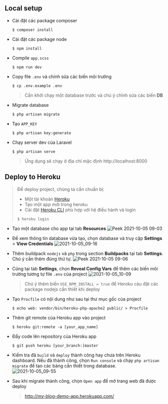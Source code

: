 ## Local setup

-   Cài đặt các package composer

    ```console
    $ composer install
    ```

-   Cài đặt các package node

    ```console
    $ npm install
    ```

-   Compile `app.scss`

    ```console
    $ npm run dev
    ```

-   Copy file `.env` và chỉnh sửa các biến môi trường

    ```console
    $ cp .env.example .env
    ```

    > Cần khởi chạy một database trước và chú ý chỉnh sửa các biến **DB**


-   Migrate database

    ```console
    $ php artisan migrate
    ```
-   Tạo `APP_KEY`
    ```console
    $ php artisan key:generate
    ```

-   Chạy server dev của Laravel

    ```console
    $ php artisan serve
    ```

    > Ứng dụng sẽ chạy ở địa chỉ mặc định http://localhost:8000

## Deploy to Heroku

> Để deploy project, chúng ta cần chuẩn bị:
> - Một tài khoản [Heroku](https://heroku.com) 
> - Tạo một app mới trong heroku
> - Cài đặt [Heroku CLI](https://devcenter.heroku.com/articles/heroku-cli#download-and-install) phù hợp với hệ điều hành và login
> ```console
> $ heroku login
> ```

-   Tạo một database cho app tại tab **Resources**
    ![Peek 2021-10-05 09-03](https://user-images.githubusercontent.com/82442432/135949176-5be12a9e-1046-495a-ba5f-72008aac9b1a.gif)

-   Để xem thông tin database vừa tạo, chọn database và truy cập **Settings** > **View Credentials**
    ![2021-10-05_09-16](https://user-images.githubusercontent.com/82442432/135949752-1ba9971e-30ea-4ea6-894c-781b89efd2d7.png)

-   Thêm buildpack `nodejs` và `php` trong section **Buildpacks** tại tab **Settings**. Chú ý cần thêm đúng thứ tự.
    ![Peek 2021-10-05 09-06](https://user-images.githubusercontent.com/82442432/135949252-6eae81d9-3222-4ea0-b857-ee878c6e242d.gif)

-   Cũng tại tab **Settings**, chọn **Reveal Config Vars** để thêm các biến môi trường tương tự file `.env` của project
    ![2021-10-05_10-09](https://user-images.githubusercontent.com/82442432/135953951-6a39b02e-c10c-4fe4-974a-b9f28b37ccc5.png)
    > Chú ý thêm biến `USE_NPM_INSTALL = true` để Heroku càu đặt các package nodejs cần thiết khi deploy
    
-   Tạo `Procfile` có nội dung như sau tại thư mục gốc của project
    ```console
    $ echo web: vendor/bin/heroku-php-apache2 public/ > Procfile
    ```
    
-   Thêm git remote của Heroku app vào project
    ```console
    $ heroku git:remote -a [your_app_name]
    ```

-   Đẩy code lên repository của Heroku app
    ```console
    $ git push heroku [your_branch:]master
    ```
    
-   Kiểm tra đã `build` và `deploy` thành công hay chưa trên Heroku dashboard. Nếu đã thành công, chọn `Run console` và chạy `php artisan migrate` để tạo các bảng cần thiết trong database.   
    ![2021-10-05_09-55](https://user-images.githubusercontent.com/82442432/135952936-3d95df52-1c20-4cca-ab31-2ce5f3bb9a15.png)
    
-   Sau khi migrate thành công, chọn `Open app` để mở trang web đã được deploy
    > http://my-blog-demo-app.herokuapp.com/

